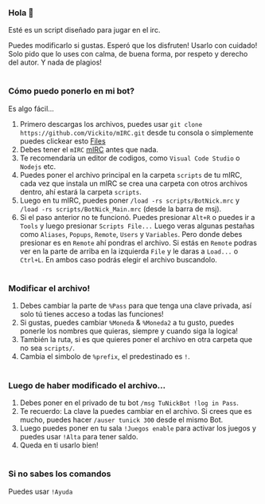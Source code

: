 ### Hola 👋

Esté es un script diseñado para jugar en el irc.

Puedes modificarlo si gustas.
Esperó que los disfruten!
Usarlo con cuidado! 
Solo pido que lo uses con calma, de buena forma, por respeto y derecho del autor.
Y nada de plagios!
#
### Cómo puedo ponerlo en mi bot?
Es algo fácil...
1) Primero descargas los archivos, puedes usar `git clone https://github.com/Vickito/mIRC.git` desde tu consola o simplemente puedes clickear esto [Files](https://github.com/Vickito/mIRC/archive/refs/heads/main.zip)
2) Debes tener el `mIRC` [mIRC](https://www.mirc.com/get.html) antes que nada.
3) Te recomendaría un editor de codigos, como `Visual Code Studio` o `Nodejs` etc.
4) Puedes poner el archivo principal en la carpeta `scripts` de tu mIRC, cada vez que instala un mIRC se crea una carpeta con otros archivos dentro, ahí estará la carpeta `scripts`.
5) Luego en tu mIRC, puedes poner `/load -rs scripts/BotNick.mrc` y `/load -rs scripts/BotNick_Main.mrc` (desde la barra de msj). 
6) Si el paso anterior no te funcionó. Puedes presionar `Alt+R` o puedes ir a `Tools` y luego presionar `Scripts File...` Luego veras algunas pestañas como `Aliases`, `Popups`, `Remote`, `Users` y `Variables`. Pero donde debes presionar es en `Remote` ahí pondras el archivo. Si estás en `Remote` podras ver en la parte de arriba en la izquierda `File` y le daras a `Load...` o `Ctrl+L`. En ambos caso podrás elegir el archivo buscandolo.
#
### Modificar el archivo!
1) Debes cambiar la parte de `%Pass` para que tenga una clave privada, así solo tú tienes acceso a todas las funciones!
2) Si gustas, puedes cambiar `%Moneda` & `%Moneda2` a tu gusto, puedes ponerle los nombres que quieras, siempre y cuando siga la logica!
3) También la ruta, si es que quieres poner el archivo en otra carpeta que no sea `scripts/`.
4) Cambia el simbolo de `%prefix`, el predestinado es `!`.
#
### Luego de haber modificado el archivo...
1) Debes poner en el privado de tu bot `/msg TuNickBot !log in Pass`.
2) Te recuerdo: La clave la puedes cambiar en el archivo. Si crees que es mucho, puedes hacer `/auser tunick 300` desde el mismo Bot.
3) Luego puedes poner en tu sala `!Juegos enable` para activar los juegos y puedes usar `!Alta` para tener saldo.
4) Queda en ti usarlo bien!
#
### Si no sabes los comandos
Puedes usar `!Ayuda`
